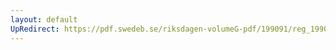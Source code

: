 ```yaml
---
layout: default
UpRedirect: https://pdf.swedeb.se/riksdagen-volumeG-pdf/199091/reg_199091/reg_199091_1117.pdf
---
```

